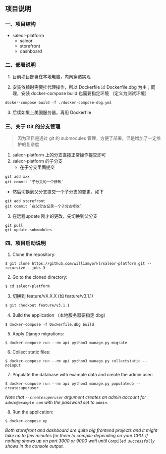 ## 项目说明

### 一、项目结构

* saleor-platform
  * saleor
  * storefront
  * dashboard


### 二、部署说明
1. 目前项目部署在本地电脑，内网穿透实现

2. 安装依赖时需要挂代理操作，所以 Dockerfile 以 Dockerfile.dbg 为主；同理，安装 docker-compose build 也需要指定环境 （定义为测试环境）

```shell
docker-compose build -f ./docker-compose-dbg.yml
```

3. 后续如果上美国服务器，再用 Dockerfile



### 三、关于 Git 的分支管理
> 因为项目是通过 git 的 submodules 管理，方便了部署，但是增加了一定维护的复杂度

1. saleor-platform 上的分支直接正常操作提交即可
2. saleor-platform 的子分支
   -  在子分支里面提交
```git
git add xxx
git commit `子分支的一个修改`
```


   -  然后切换到父分支提交一个子分支的变更，如下
```git
git add storefront
git commit `在父分支记录一个子分支修改`
```

3. 在远程update 刚才的更改，先切换到父分支

```
git pull
git update submodules
```

### 四、项目启动说明


1. Clone the repository:

```
$ git clone https://github.com/williamyorkl/saleor-platform.git --recursive --jobs 3
```

2. Go to the cloned directory:
```
$ cd saleor-platform
```

3. 切换到 feature/vX.X.X (如 feature/v3.1.1)
```
$ git checkout feature/v3.1.1
```

4. Build the application （本地服务器要指定 dbg）
```
$ docker-compose -f Dockerfile.dbg build
```

5. Apply Django migrations:
```
$ docker-compose run --rm api python3 manage.py migrate
```

6. Collect static files:
```
$ docker-compose run --rm api python3 manage.py collectstatic --noinput
```

7. Populate the database with example data and create the admin user:
```
$ docker-compose run --rm api python3 manage.py populatedb --createsuperuser
```
*Note that `--createsuperuser` argument creates an admin account for `admin@example.com` with the password set to `admin`.*

8. Run the application:
```
$ docker-compose up
```
*Both storefront and dashboard are quite big frontend projects and it might take up to few minutes for them to compile depending on your CPU. If nothing shows up on port 3000 or 9000 wait until `Compiled successfully` shows in the console output.*